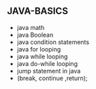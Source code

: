 ## JAVA-BASICS 
* java math 
* java Boolean  
* java condition statements
* java for looping
* java while looping
* java do-while looping
* jump statement in java
* (break, continue ,return);
